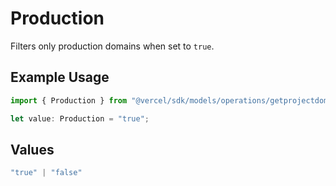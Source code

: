 # Production

Filters only production domains when set to `true`.

## Example Usage

```typescript
import { Production } from "@vercel/sdk/models/operations/getprojectdomains.js";

let value: Production = "true";
```

## Values

```typescript
"true" | "false"
```